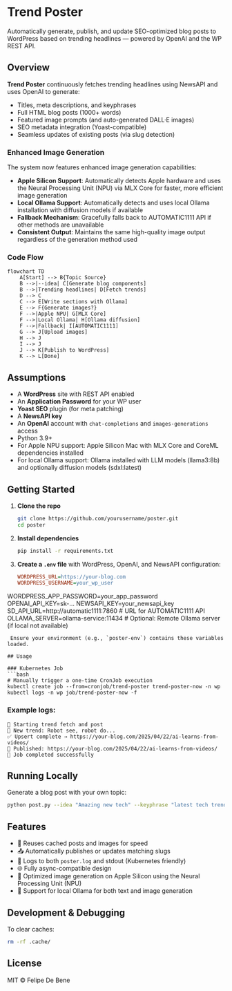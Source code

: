 # Trend Poster

Automatically generate, publish, and update SEO-optimized blog posts to WordPress based on trending headlines — powered by OpenAI and the WP REST API.

## Overview

**Trend Poster** continuously fetches trending headlines using NewsAPI and uses OpenAI to generate:
- Titles, meta descriptions, and keyphrases
- Full HTML blog posts (1000+ words)
- Featured image prompts (and auto-generated DALL·E images)
- SEO metadata integration (Yoast-compatible)
- Seamless updates of existing posts (via slug detection)

### Enhanced Image Generation

The system now features enhanced image generation capabilities:
- **Apple Silicon Support**: Automatically detects Apple hardware and uses the Neural Processing Unit (NPU) via MLX Core for faster, more efficient image generation
- **Local Ollama Support**: Automatically detects and uses local Ollama installation with diffusion models if available
- **Fallback Mechanism**: Gracefully falls back to AUTOMATIC1111 API if other methods are unavailable
- **Consistent Output**: Maintains the same high-quality image output regardless of the generation method used

### Code Flow

```mermaid
flowchart TD
    A[Start] --> B{Topic Source}
    B -->|--idea| C[Generate blog components]
    B -->|Trending headlines| D[Fetch trends]
    D --> C
    C --> E[Write sections with Ollama]
    E --> F{Generate images?}
    F -->|Apple NPU| G[MLX Core]
    F -->|Local Ollama| H[Ollama diffusion]
    F -->|Fallback| I[AUTOMATIC1111]
    G --> J[Upload images]
    H --> J
    I --> J
    J --> K[Publish to WordPress]
    K --> L[Done]
```

## Assumptions

- A **WordPress** site with REST API enabled
- An **Application Password** for your WP user
- **Yoast SEO** plugin (for meta patching)
- A **NewsAPI key**
- An **OpenAI** account with `chat-completions` and `images-generations` access
- Python 3.9+
- For Apple NPU support: Apple Silicon Mac with MLX Core and CoreML dependencies installed
- For local Ollama support: Ollama installed with LLM models (llama3:8b) and optionally diffusion models (sdxl:latest)

## Getting Started

1. **Clone the repo**
   ```bash
   git clone https://github.com/yourusername/poster.git
   cd poster
   ```

2. **Install dependencies**
   ```bash
   pip install -r requirements.txt
   ```

3. **Create a `.env` file** with WordPress, OpenAI, and NewsAPI configuration:
   ```ini
   WORDPRESS_URL=https://your-blog.com
   WORDPRESS_USERNAME=your_wp_user
WORDPRESS_APP_PASSWORD=your_app_password
OPENAI_API_KEY=sk-...
NEWSAPI_KEY=your_newsapi_key
SD_API_URL=http://automatic1111:7860  # URL for AUTOMATIC1111 API
OLLAMA_SERVER=ollama-service:11434  # Optional: Remote Ollama server (if local not available)
   ```
    Ensure your environment (e.g., `poster-env`) contains these variables loaded.

## Usage

### Kubernetes Job
```bash
# Manually trigger a one-time CronJob execution
kubectl create job --from=cronjob/trend-poster trend-poster-now -n wp
kubectl logs -n wp job/trend-poster-now -f
```


### Example logs:
```text
📡 Starting trend fetch and post
🧵 New trend: Robot see, robot do...
✅ Upsert complete → https://your-blog.com/2025/04/22/ai-learns-from-videos/
📢 Published: https://your-blog.com/2025/04/22/ai-learns-from-videos/
🎉 Job completed successfully
```


## Running Locally
Generate a blog post with your own topic:

```bash
python post.py --idea "Amazing new tech" --keyphrase "latest tech trends"
```

## Features

- 🔁 Reuses cached posts and images for speed
- 📤 Automatically publishes or updates matching slugs
- 🧠 Logs to both `poster.log` and stdout (Kubernetes friendly)
- 🌐 Fully async-compatible design
- 🍎 Optimized image generation on Apple Silicon using the Neural Processing Unit (NPU)
- 🦙 Support for local Ollama for both text and image generation

## Development & Debugging

To clear caches:
```bash
rm -rf .cache/
```

## License

MIT © Felipe De Bene

